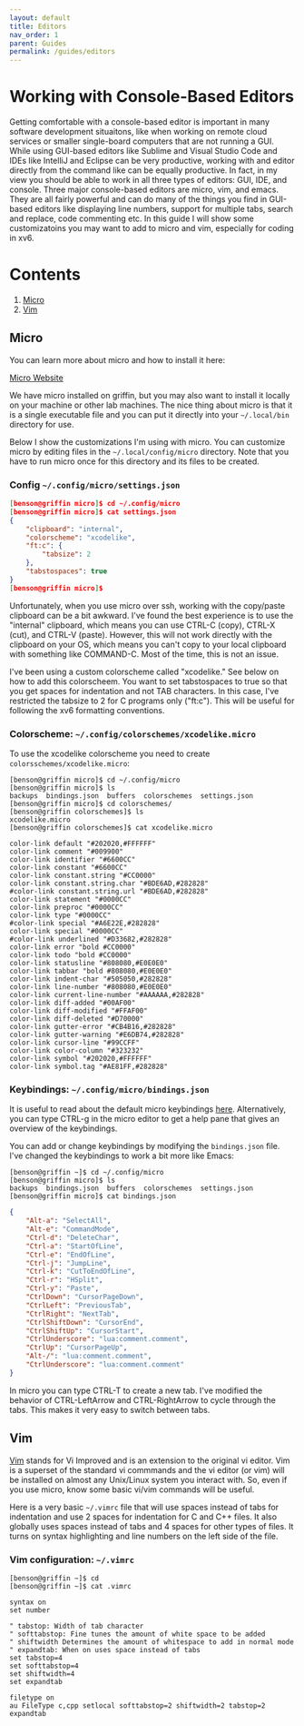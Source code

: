 ```yaml
---
layout: default
title: Editors
nav_order: 1
parent: Guides
permalink: /guides/editors
---
```


# Working with Console-Based Editors

Getting comfortable with a console-based editor is important in many software development situaitons, like when working on remote cloud services or smaller single-board computers that are not running a GUI. While using GUI-based editors like Sublime and Visual Studio Code and IDEs like IntelliJ and Eclipse can be very productive, working with and editor directly from the command like can be equally productive. In fact, in my view you should be able to work in all three types of editors: GUI, IDE, and console. Three major console-based editors are micro, vim, and emacs. They are all fairly powerful and can do many of the things you find in GUI-based editors like displaying line numbers, support for multiple tabs, search and replace, code commenting etc. In this guide I will show some customizatoins you may want to add to micro and vim, especially for coding in xv6.

# Contents
1. [Micro](#micro)
2. [Vim](#vim)


## Micro

You can learn more about micro and how to install it here:

[Micro Website](https://micro-editor.github.io)

We have micro installed on griffin, but you may also want to install it locally on your machine or other lab machines. The nice thing about micro is that it is a single executable file and you can put it directly into your ```~/.local/bin``` directory for use.

Below I show the customizations I'm using with micro. You can customize micro by editing files in the ```~/.local/config/micro``` directory. Note that you have to run micro once for this directory and its files to be created.

### Config ```~/.config/micro/settings.json```

```json
[benson@griffin micro]$ cd ~/.config/micro
[benson@griffin micro]$ cat settings.json
{
    "clipboard": "internal",
    "colorscheme": "xcodelike",
    "ft:c": {
        "tabsize": 2
    },
    "tabstospaces": true
}
[benson@griffin micro]$
```

Unfortunately, when you use micro over ssh, working with the copy/paste clipboard can be a bit awkward. I've found the best experience is to use the "internal" clipboard, which means you can use CTRL-C (copy), CTRL-X (cut), and CTRL-V (paste). However, this will not work directly with the clipboard on your OS, which means you can't copy to your local clipboard with something like COMMAND-C. Most of the time, this is not an issue.

I've been using a custom colorscheme called "xcodelike." See below on how to add this colorscheem. You want to set tabstospaces to true so that you get spaces for indentation and not TAB characters. In this case, I've restricted the tabsize to 2 for C programs only ("ft:c"). This will be useful for following the xv6 formatting conventions.

### Colorscheme: ```~/.config/colorschemes/xcodelike.micro```

To use the xcodelike colorscheme you need to create ```colorsschemes/xcodelike.micro```:

```text
[benson@griffin micro]$ cd ~/.config/micro
[benson@griffin micro]$ ls
backups  bindings.json  buffers  colorschemes  settings.json
[benson@griffin micro]$ cd colorschemes/
[benson@griffin colorschemes]$ ls
xcodelike.micro
[benson@griffin colorschemes]$ cat xcodelike.micro
```
```
color-link default "#202020,#FFFFFF"
color-link comment "#009900"
color-link identifier "#6600CC"
color-link constant "#6600CC"
color-link constant.string "#CC0000"
color-link constant.string.char "#BDE6AD,#282828"
#color-link constant.string.url "#BDE6AD,#282828"
color-link statement "#0000CC"
color-link preproc "#0000CC"
color-link type "#0000CC"
#color-link special "#A6E22E,#282828"
color-link special "#0000CC"
#color-link underlined "#D33682,#282828"
color-link error "bold #CC0000"
color-link todo "bold #CC0000"
color-link statusline "#808080,#E0E0E0"
color-link tabbar "bold #808080,#E0E0E0"
color-link indent-char "#505050,#282828"
color-link line-number "#808080,#E0E0E0"
color-link current-line-number "#AAAAAA,#282828"
color-link diff-added "#00AF00"
color-link diff-modified "#FFAF00"
color-link diff-deleted "#D70000"
color-link gutter-error "#CB4B16,#282828"
color-link gutter-warning "#E6DB74,#282828"
color-link cursor-line "#99CCFF"
color-link color-column "#323232"
color-link symbol "#202020,#FFFFFF"
color-link symbol.tag "#AE81FF,#282828"
```

### Keybindings: ```~/.config/micro/bindings.json```

It is useful to read about the default micro keybindings [here](https://github.com/zyedidia/micro/blob/master/runtime/help/keybindings.md). Alternatively, you can type CTRL-g in the micro editor to get a help pane that gives an overview of the keybindings.

You can add or change keybindings by modifying the ```bindings.json``` file. I've changed the keybindings to work a bit more like Emacs:

```
[benson@griffin ~]$ cd ~/.config/micro
[benson@griffin micro]$ ls
backups  bindings.json  buffers  colorschemes  settings.json
[benson@griffin micro]$ cat bindings.json
```
```json
{
    "Alt-a": "SelectAll",
    "Alt-e": "CommandMode",
    "Ctrl-d": "DeleteChar",
    "Ctrl-a": "StartOfLine",
    "Ctrl-e": "EndOfLine",
    "Ctrl-j": "JumpLine",
    "Ctrl-k": "CutToEndOfLine",
    "Ctrl-r": "HSplit",
    "Ctrl-y": "Paste",
    "CtrlDown": "CursorPageDown",
    "CtrlLeft": "PreviousTab",
    "CtrlRight": "NextTab",
    "CtrlShiftDown": "CursorEnd",
    "CtrlShiftUp": "CursorStart",
    "CtrlUnderscore": "lua:comment.comment",
    "CtrlUp": "CursorPageUp",
    "Alt-/": "lua:comment.comment",
    "CtrlUnderscore": "lua:comment.comment"
}
```

In micro you can type CTRL-T to create a new tab. I've modified the behavior of CTRL-LeftArrow and CTRL-RightArrow to cycle through the tabs. This makes it very easy to switch between tabs.


## Vim

[Vim](https://www.vim.org) stands for Vi Improved and is an extension to the original vi editor. Vim is a superset of the standard vi commmands and the vi editor (or vim) will be installed on almost any Unix/Linux system you interact with. So, even if you use micro, know some basic vi/vim commands will be useful.

Here is a very basic ```~/.vimrc``` file that will use spaces instead of tabs for indentation and use 2 spaces for indentation for C and C++ files. It also globally uses spaces instead of tabs and 4 spaces for other types of files. It turns on syntax highlighting and line numbers on the left side of the file.


### Vim configuration: ```~/.vimrc```
```
[benson@griffin ~]$ cd
[benson@griffin ~]$ cat .vimrc
```
```
syntax on
set number

" tabstop: Width of tab character
" softtabstop: Fine tunes the amount of white space to be added
" shiftwidth Determines the amount of whitespace to add in normal mode
" expandtab: When on uses space instead of tabs
set tabstop=4
set softtabstop=4
set shiftwidth=4
set expandtab

filetype on
au FileType c,cpp setlocal softtabstop=2 shiftwidth=2 tabstop=2 expandtab
```

